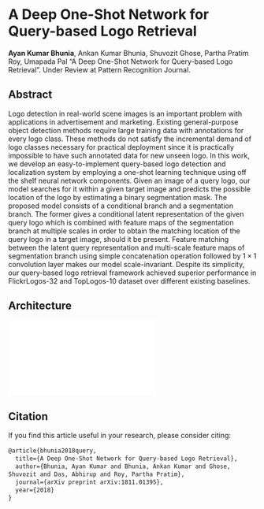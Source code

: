 # A Deep One-Shot Network for Query-based Logo Retrieval
**Ayan Kumar Bhunia**, Ankan Kumar Bhunia, Shuvozit Ghose, Partha Pratim Roy, Umapada Pal “A Deep One-Shot Network for Query-based Logo Retrieval”. Under Review at Pattern Recognition Journal.

## Abstract
Logo detection in real-world scene images is an important problem with applications in advertisement and marketing. Existing general-purpose object detection methods require large training data with annotations for every logo class. These methods do not satisfy the incremental demand of logo classes necessary for practical deployment since it is practically impossible to have such annotated data for new unseen logo. In this work, we develop an easy-to-implement query-based logo detection and localization system by employing a one-shot learning technique using off the shelf neural network components. Given an image of a query logo, our model searches for it within a given target image and predicts the possible location of the logo by estimating a binary segmentation mask. The proposed model consists of a conditional branch and a segmentation branch. The former gives a conditional latent representation of the given query logo which is combined with feature maps of the segmentation branch at multiple scales in order to obtain the matching location of the query logo in a target image, should it be present. Feature matching between the latent query representation and multi-scale feature maps of segmentation branch using simple concatenation operation followed by $1\times1$ convolution layer makes our model scale-invariant. Despite its simplicity, our query-based logo retrieval framework achieved superior performance in FlickrLogos-32 and TopLogos-10 dataset over different existing baselines. 


## Architecture

![Architecture](Architecture.pdf)

## Citation

If you find this article useful in your research, please consider citing:
```
@article{bhunia2018query,
  title={A Deep One-Shot Network for Query-based Logo Retrieval},
  author={Bhunia, Ayan Kumar and Bhunia, Ankan Kumar and Ghose, Shuvozit and Das, Abhirup and Roy, Partha Pratim},
  journal={arXiv preprint arXiv:1811.01395},
  year={2018}
}
```
